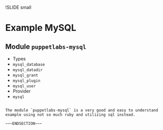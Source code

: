 !SLIDE small
# Example MySQL

## Module `puppetlabs-mysql`

* Types
 * `mysql_database`
 * `mysql_datadir`
 * `mysql_grant`
 * `mysql_plugin`
 * `mysql_user`
* Provider
 * `mysql`

~~~SECTION:handouts~~~

The module `puppetlabs-mysql` is a very good and easy to understand example using not so much ruby and utilizing sql instead.

~~~ENDSECTION~~~
